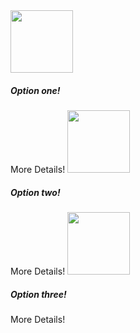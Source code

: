 <stellar-toggle type="radio-block" name="option-nine" label="Do you want things?" stacked>
	<stellar-toggle-option name="one" value="one" icon>
		<img src="https://placehold.it/400x600" width="100">
		<copy-wrap>
			<h5>Option one!</h5>
			<stellar-button ghost size="tiny">More Details!</stellar-button>
		</copy-wrap>
	</stellar-toggle-option>
	<stellar-toggle-option name="two" value="two" icon>
		<img src="https://placehold.it/400x600" width="100">
		<copy-wrap>
			<h5>Option two!</h5>
			<stellar-button ghost size="tiny">More Details!</stellar-button>
		</copy-wrap>
	</stellar-toggle-option>
	<stellar-toggle-option name="three" value="three" icon>
		<img src="https://placehold.it/400x600" width="100">
		<copy-wrap>
			<h5>Option three!</h5>
			<stellar-button ghost size="tiny">More Details!</stellar-button>
		</copy-wrap>
	</stellar-toggle-option>
</stellar-toggle>
